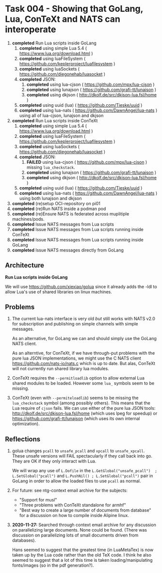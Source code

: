 <header><title>Task 004 - Go, Lua, ConTeXt, NATS</title></header>

# Task 004 - Showing that GoLang, Lua, ConTeXt and NATS can interoperate

1. **completed** Run Lua scripts inside GoLang
   1. **completed** using simple Lua 5.4 ( https://www.lua.org/download.html )
   2. **completed** using luaFileSystem ( https://github.com/keplerproject/luafilesystem )
   3. **completed** using luaSockets ( https://github.com/diegonehab/luasocket )
   4. **completed** JSON: 
      1. **completed** using lua-cjson ( https://github.com/mpx/lua-cjson )
      2. **completed** using lunajson ( https://github.com/grafi-tt/lunajson )
      3. **completed** using dkjson ( http://dkolf.de/src/dkjson-lua.fsl/home )
   5. **completed** using uuid (lua) ( https://github.com/Tieske/uuid )
   6. **completed** using lua-nats ( https://github.com/DawnAngel/lua-nats ) using all of lua-cjson, lunajson and dkjson
2. **completed** Run Lua scripts inside ConTeXt
   1. **completed** using simple Lua 5.4 ( https://www.lua.org/download.html )
   2. **completed** using luaFileSystem ( https://github.com/keplerproject/luafilesystem )
   3. **completed** using luaSockets ( https://github.com/diegonehab/luasocket )
   4. **completed** JSON: 
      1. **FAILED** using lua-cjson ( https://github.com/mpx/lua-cjson ) missing `lua_checkstack`.
      2. **completed** using lunajson ( https://github.com/grafi-tt/lunajson )
      3. **completed** using dkjson ( http://dkolf.de/src/dkjson-lua.fsl/home )
   5. **completed** using uuid (lua) ( https://github.com/Tieske/uuid )
   6. **completed** using lua-nats ( https://github.com/DawnAngel/lua-nats ) using both lunajson and dkjson
3. **completed** (re)setup OCI-repository on pi01
4. **completed** (re)Run NATS inside a podman pod
5. **completed** (re)Ensure NATS is federated across muplitiple machines/pods.
6. **completed** Issue NATS messages from Lua scripts
7. **completed** Issue NATS messages from Lua scripts running inside ConTeXt
8. **completed** Issue NATS messages from Lua scripts running inside GoLang
9. **completed** Issue NATS messages directly from GoLang
 
## Architecture

**Run Lua scripts inside GoLang**

We will use https://github.com/xiexiao/golua since it already adds the 
-ldl to allow Lua's use of shared libraries on linux machines.

## Problems

1. The current lua-nats interface is very old *but* still works with NATS 
   v2.0 for subscription and publishing on simple channels with simple 
   messages. 

   As an alternative, for GoLang we can and should simply use the GoLang 
   NATS client. 

   As an alterntive, for ConTeXt, if we have through-put problems with the 
   pure lua JSON implementations, we might use the C NATS client 
   https://github.com/nats-io/nats.c which is up to date. But alas, 
   ConTeXt will not currently run shared library lua modules. 

2. ConTeXt requires the `--permitloadlib` option to allow external Lua 
   shared modules to be loaded. However some `lua_` symbols seem to be 
   missing. 

3. ConTeXt (even with `--permiteloadlib`) seems to be missing the 
   `lua_checkstack` symbol (among possibly others). This means that the 
   Lua require of `cjson` fails. We can use either of the pure lua JSON 
   tools: http://dkolf.de/src/dkjson-lua.fsl/home (which uses lpeg for 
   speedup) or https://github.com/grafi-tt/lunajson (which uses its own 
   internal optimization). 

## Reflections

1. golua changes `pcall` to `unsafe_pcall` and `xpcall` to `unsafe_xpcall`.
   These unsafe versions will FAIL spectacularly if they call back into go.
   They are OK if they only interact with Lua.

   We will wrap any use of `L.Dofile` in the `L.GetGlobal("unsafe_pcall") 
   ; L.SetGlobal("pcall")` and `L.PushNil() ; L.SetGlobal("pcall")` pair 
   in GoLang in order to allow the loaded files to use `pcall` as normal. 

2. For future: see ntg-context email archive for the subjects:
   - "Support for musl"
   - "Three problems with ConTeXt standalone for armhf"
   - "Best way to create a large number of documents from  database"
   for a discussion on how to compile inside Alipine linux.

3. **2020-11-27:** Searched through context email archive for any 
   discussion on parallelizing large documents. None could be found. 
   (There was discussion on parallelizing lots of small documents driven 
   from databases). 

   Hans seemed to suggest that the greatest time (in LuaMetaTex) is now 
   taken up by the Lua code rather than the old TeX code. I think he also 
   seemed to suggest that a lot of this time is taken loading/manipulating 
   fonts/images (so in the pdf generation?). 
   
